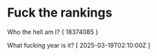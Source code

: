 # Fuck the rankings

Who the hell am I?
{ 18374085 }

What fucking year is it?
[ 2025-03-19T02:10:00Z ]
